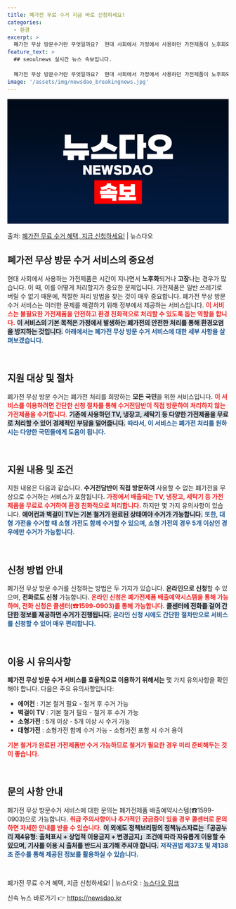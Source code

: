```yaml
---
title: 폐가전 무료 수거 지금 바로 신청하세요!
categories:
  - 환경
excerpt: >
  폐가전 무상 방문수거란 무엇일까요?  현대 사회에서 가정에서 사용하던 가전제품이 노후화되거나 고장나 사용할 …
feature_text: >
  ## seoulnews 실시간 뉴스 속보입니다.

  폐가전 무상 방문수거란 무엇일까요?  현대 사회에서 가정에서 사용하던 가전제품이 노후화되거나 고장나 사용할 …
image: '/assets/img/newsdao_breakingnews.jpg'
---
```


![뉴스다오 속보](/assets/img/newsdao_breakingnews.jpg)

<p>출처: <a href="https://newsdao.kr/4980" rel="dofollow">폐가전 무료 수거 혜택, 지금 신청하세요!</a> | 뉴스다오</p>

<h2 data-ke-size="size26">폐가전 무상 방문 수거 서비스의 중요성</h2>

<p data-ke-size="size16">현대 사회에서 사용하는 가전제품은 시간이 지나면서 <b>노후화</b>되거나 <b>고장</b>나는 경우가 많습니다. 이 때, 이를 어떻게 처리할지가 중요한 문제입니다. 가전제품은 일반 쓰레기로 버릴 수 없기 때문에, 적절한 처리 방법을 찾는 것이 매우 중요합니다. 폐가전 무상 방문 수거 서비스는 이러한 문제를 해결하기 위해 정부에서 제공하는 서비스입니다. <b><span style="color: #ee2323;">이 서비스는 불필요한 가전제품을 안전하고 환경 친화적으로 처리할 수 있도록 돕는 역할을 합니다.</span></b> <b><span style="background-color: #21538527;"> 이 서비스의 기본 목적은 가정에서 발생하는 폐가전의 안전한 처리를 통해 환경오염을 방지하는 것입니다.</span></b> <b><span style="color: #1a5490;">아래에서는 폐가전 무상 방문 수거 서비스에 대한 세부 사항을 살펴보겠습니다.</span></b></p>

<p data-ke-size="size16">&nbsp;</p>

<h2 data-ke-size="size26">지원 대상 및 절차</h2>

<p data-ke-size="size16">폐가전 무상 방문 수거는 폐가전 처리를 희망하는 <b>모든 국민</b>을 위한 서비스입니다. <b><span style="color: #ee2323;">이 서비스를 이용하려면 간단한 신청 절차를 통해 수거전담반이 직접 방문하여 처리하지 않는 가전제품을 수거합니다.</span></b> <b><span style="background-color: #21538527;">기존에 사용하던 TV, 냉장고, 세탁기 등 다양한 가전제품을 무료로 처리할 수 있어 경제적인 부담을 덜어줍니다.</span></b> <b><span style="color: #1a5490;">따라서, 이 서비스는 폐가전 처리를 원하시는 다양한 국민들에게 도움이 됩니다.</span></b></p>

<p data-ke-size="size16">&nbsp;</p>

<h2 data-ke-size="size26">지원 내용 및 조건</h2>

<p data-ke-size="size16">지원 내용은 다음과 같습니다. <b>수거전담반이 직접 방문하여</b> 사용할 수 없는 폐가전을 무상으로 수거하는 서비스가 포함됩니다. <b><span style="color: #ee2323;">가정에서 배출되는 TV, 냉장고, 세탁기 등 가전제품을 무료로 수거하여 환경 친화적으로 처리합니다.</span></b> 하지만 몇 가지 유의사항이 있습니다. <b><span style="background-color: #21538527;">에어컨과 벽걸이 TV는 기본 철거가 완료된 상태여야 수거가 가능합니다.</span></b> <b><span style="color: #1a5490;">또한, 대형 가전을 수거할 때 소형 가전도 함께 수거할 수 있으며, 소형 가전의 경우 5개 이상인 경우에만 수거가 가능합니다.</span></b></p>

<p data-ke-size="size16">&nbsp;</p>

<h2 data-ke-size="size26">신청 방법 안내</h2>

<p data-ke-size="size16">폐가전 무상 방문 수거를 신청하는 방법은 두 가지가 있습니다. <b>온라인으로 신청</b>할 수 있으며, <b>전화로도 신청</b> 가능합니다. <b><span style="color: #ee2323;">온라인 신청은 폐가전제품 배출예약시스템을 통해 가능하며, 전화 신청은 콜센터(☎1599-0903)를 통해 가능합니다.</span></b> <b><span style="background-color: #21538527;">콜센터에 전화를 걸어 간단한 정보를 제공하면 수거가 진행됩니다.</span></b> <b><span style="color: #1a5490;">온라인 신청 시에도 간단한 절차만으로 서비스를 신청할 수 있어 매우 편리합니다.</span></b></p>

<p data-ke-size="size16">&nbsp;</p>

<h2 data-ke-size="size26">이용 시 유의사항</h2>

<p data-ke-size="size16"><b>폐가전 무상 방문 수거 서비스를 효율적으로 이용하기 위해서는</b> 몇 가지 유의사항을 확인해야 합니다. 다음은 주요 유의사항입니다:</p>

<ul>
    <li><b>에어컨</b> : 기본 철거 필요 - 철거 후 수거 가능</li>
    <li><b>벽걸이 TV</b> : 기본 철거 필요 - 철거 후 수거 가능</li>
    <li><b>소형가전</b> : 5개 이상 - 5개 이상 시 수거 가능</li>
    <li><b>대형가전</b> : 소형가전 함께 수거 가능 - 소형가전 포함 시 수거 용이</li>
</ul>

<p data-ke-size="size16"><b><span style="color: #ee2323;">기본 철거가 완료된 가전제품만 수거 가능하므로 철거가 필요한 경우 미리 준비해두는 것이 좋습니다.</span></b></p>

<p data-ke-size="size16">&nbsp;</p>

<h2 data-ke-size="size26">문의 사항 안내</h2>

<p data-ke-size="size16">폐가전 무상 방문수거 서비스에 대한 문의는 폐가전제품 배출예약시스템(☎1599-0903)으로 가능합니다. <b><span style="color: #ee2323;">취급 주의사항이나 추가적인 궁금증이 있을 경우 콜센터로 문의하면 자세한 안내를 받을 수 있습니다.</span></b> <b><span style="background-color: #21538527;">이 외에도 정책브리핑의 정책뉴스자료는「공공누리 제4유형: 출처표시 + 상업적 이용금지 + 변경금지」조건에 따라 자유롭게 이용할 수 있으며, 기사를 이용 시 출처를 반드시 표기해 주셔야 합니다.</span></b> <b><span style="color: #1a5490;">저작권법 제37조 및 제138조 준수를 통해 제공된 정보를 활용하실 수 있습니다.</span></b></p>

<p data-ke-size="size16">&nbsp;</p>

<p data-ke-size="size16">폐가전 무료 수거 혜택, 지금 신청하세요! | 뉴스다오  : <a href="https://newsdao.kr/4980">뉴스다오 링크</a></p> 

신속 뉴스 바로가기 👉 <a href="https://newsdao.kr" rel="dofollow">https://newsdao.kr</a>


